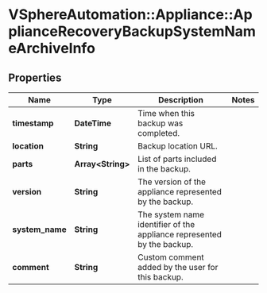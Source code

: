 # VSphereAutomation::Appliance::ApplianceRecoveryBackupSystemNameArchiveInfo

## Properties
Name | Type | Description | Notes
------------ | ------------- | ------------- | -------------
**timestamp** | **DateTime** | Time when this backup was completed. | 
**location** | **String** | Backup location URL. | 
**parts** | **Array&lt;String&gt;** | List of parts included in the backup. | 
**version** | **String** | The version of the appliance represented by the backup. | 
**system_name** | **String** | The system name identifier of the appliance represented by the backup. | 
**comment** | **String** | Custom comment added by the user for this backup. | 


